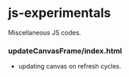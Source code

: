 # js-experimentals
Miscellaneous JS codes.

### updateCanvasFrame/index.html
- updating canvas on refresh cycles.

